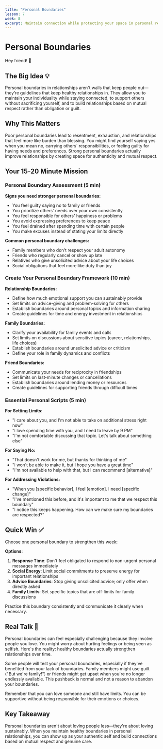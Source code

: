 ```yaml
---
title: "Personal Boundaries"
lesson: 7
week: 8
excerpt: Maintain connection while protecting your space in personal relationships.
---
```


# Personal Boundaries

Hey friend! 👋

## The Big Idea 💡

Personal boundaries in relationships aren't walls that keep people out—they're
guidelines that keep healthy relationships in. They allow you to maintain your
individuality while staying connected, to support others without sacrificing
yourself, and to build relationships based on mutual respect rather than
obligation or guilt.

## Why This Matters

Poor personal boundaries lead to resentment, exhaustion, and relationships that
feel more like burden than blessing. You might find yourself saying yes when you
mean no, carrying others' responsibilities, or feeling guilty for having needs
and preferences. Strong personal boundaries actually improve relationships by
creating space for authenticity and mutual respect.

## Your 15-20 Minute Mission

### Personal Boundary Assessment (5 min)

**Signs you need stronger personal boundaries:**

- You feel guilty saying no to family or friends
- You prioritize others' needs over your own consistently
- You feel responsible for others' happiness or problems
- You avoid expressing preferences to keep peace
- You feel drained after spending time with certain people
- You make excuses instead of stating your limits directly

**Common personal boundary challenges:**

- Family members who don't respect your adult autonomy
- Friends who regularly cancel or show up late
- Relatives who give unsolicited advice about your life choices
- Social obligations that feel more like duty than joy

### Create Your Personal Boundary Framework (10 min)

**Relationship Boundaries:**

- Define how much emotional support you can sustainably provide
- Set limits on advice-giving and problem-solving for others
- Establish boundaries around personal topics and information sharing
- Create guidelines for time and energy investment in relationships

**Family Boundaries:**

- Clarify your availability for family events and calls
- Set limits on discussions about sensitive topics (career, relationships, life
  choices)
- Establish boundaries around unsolicited advice or criticism
- Define your role in family dynamics and conflicts

**Friend Boundaries:**

- Communicate your needs for reciprocity in friendships
- Set limits on last-minute changes or cancellations
- Establish boundaries around lending money or resources
- Create guidelines for supporting friends through difficult times

### Essential Personal Scripts (5 min)

**For Setting Limits:**

- "I care about you, and I'm not able to take on additional stress right now"
- "I love spending time with you, and I need to leave by 9 PM"
- "I'm not comfortable discussing that topic. Let's talk about something else"

**For Saying No:**

- "That doesn't work for me, but thanks for thinking of me"
- "I won't be able to make it, but I hope you have a great time"
- "I'm not available to help with that, but I can recommend [alternative]"

**For Addressing Violations:**

- "When you [specific behavior], I feel [emotion]. I need [specific change]"
- "I've mentioned this before, and it's important to me that we respect this
  boundary"
- "I notice this keeps happening. How can we make sure my boundaries are
  respected?"

## Quick Win ✅

Choose one personal boundary to strengthen this week:

**Options:**

1. **Response Time**: Don't feel obligated to respond to non-urgent personal
   messages immediately
2. **Social Energy**: Limit social commitments to preserve energy for important
   relationships
3. **Advice Boundaries**: Stop giving unsolicited advice; only offer when
   directly asked
4. **Family Limits**: Set specific topics that are off-limits for family
   discussions

Practice this boundary consistently and communicate it clearly when necessary.

## Real Talk 💬

Personal boundaries can feel especially challenging because they involve people
you love. You might worry about hurting feelings or being seen as selfish.
Here's the reality: healthy boundaries actually strengthen relationships over
time.

Some people will test your personal boundaries, especially if they've benefited
from your lack of boundaries. Family members might use guilt ("But we're
family!") or friends might get upset when you're no longer endlessly available.
This pushback is normal and not a reason to abandon your boundaries.

Remember that you can love someone and still have limits. You can be supportive
without being responsible for their emotions or choices.

## Key Takeaway

Personal boundaries aren't about loving people less—they're about loving
sustainably. When you maintain healthy boundaries in personal relationships, you
can show up as your authentic self and build connections based on mutual respect
and genuine care.
